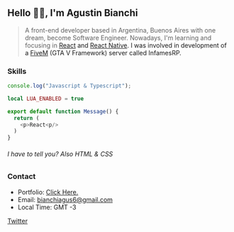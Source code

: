 ## Hello 👋🏼, I&apos;m Agustin Bianchi

> A front-end developer based in Argentina, Buenos Aires with one dream, become Software Engineer. Nowadays, I&apos;m learning and focusing in <a href="https://es.reactjs.org/" target="_blank" >React<a/> and <a href="https://reactnative.dev/" target="_blank">React Native<a/>. I was involved in development of a <a href="https://fivem.net/" target="_blank">FiveM<a/> (GTA V Framework) server called InfamesRP.

### Skills

```js
console.log("Javascript & Typescript");
```

```lua
local LUA_ENABLED = true
```

```js
export default function Message() {
  return (
    <p>React<p/>
  )
}
```

###### I have to tell you? Also HTML & CSS

### Contact

- Portfolio: [Click Here.](agustinbn.vercel.app)
- Email: bianchiagus6@gmail.com
- Local Time: GMT -3

[Twitter](https://twitter.com/agustinbn\_)
